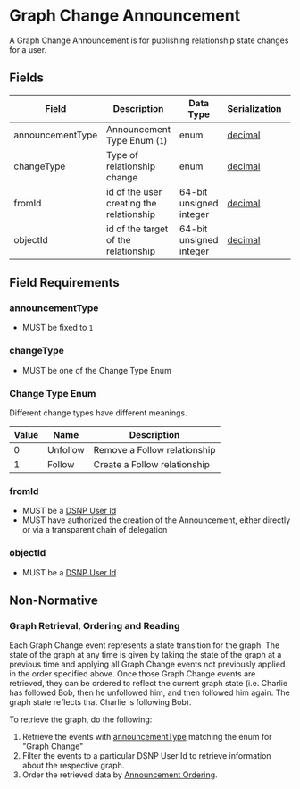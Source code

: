 # Graph Change Announcement

A Graph Change Announcement is for publishing relationship state changes for a user.

## Fields

| Field | Description | Data Type | Serialization | Parquet Type | Bloom Filter |
| ----- | ----------- | --------- | ------------- | ------------ | ------------ |
| announcementType | Announcement Type Enum (`1`) | enum | [decimal](../Serializations.md#decimal) | `INT32` | no |
| changeType | Type of relationship change | enum | [decimal](../Serializations.md#decimal) | `INT32` | no
| fromId | id of the user creating the relationship | 64-bit unsigned integer | [decimal](../Serializations.md#decimal) | `UINT_64` | YES
| objectId | id of the target of the relationship | 64-bit unsigned integer | [decimal](../Serializations.md#decimal) | `UINT_64` | YES

## Field Requirements

### announcementType

- MUST be fixed to `1`

### changeType

- MUST be one of the Change Type Enum

### Change Type Enum

Different change types have different meanings.

| Value | Name | Description |
| ----- |----- | ----------- |
| 0 | Unfollow | Remove a Follow relationship |
| 1 | Follow | Create a Follow relationship |

### fromId

- MUST be a [DSNP User Id](../Identifiers.md#dsnp-user-id)
- MUST have authorized the creation of the Announcement, either directly or via a transparent chain of delegation

### objectId

- MUST be a [DSNP User Id](../Identifiers.md#dsnp-user-id)

## Non-Normative

### Graph Retrieval, Ordering and Reading
Each Graph Change event represents a state transition for the graph.
The state of the graph at any time is given by taking the state of the graph at a previous time and applying all Graph Change events not previously applied in the order specified above.
Once those Graph Change events are retrieved, they can be ordered to reflect the current graph state
(i.e. Charlie has followed Bob, then he unfollowed him, and then followed him again. The graph state reflects that Charlie is following Bob).

To retrieve the graph, do the following:
1. Retrieve the events with [announcementType](../Announcements.md#announcement-types) matching the enum for "Graph Change"
1. Filter the events to a particular DSNP User Id to retrieve information about the respective graph.
1. Order the retrieved data by [Announcement Ordering](../Announcements.md#ordering-announcements).
